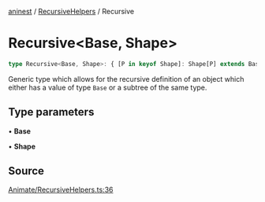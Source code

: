 [aninest](../../index.md) / [RecursiveHelpers](../index.md) / Recursive

# Recursive\<Base, Shape\>

```ts
type Recursive<Base, Shape>: { [P in keyof Shape]: Shape[P] extends Base ? Base : Recursive<Base, Shape[P]> };
```

Generic type which allows for the recursive definition of an object
which either has a value of type `Base` or a subtree of the same type.

## Type parameters

• **Base**

• **Shape**

## Source

[Animate/RecursiveHelpers.ts:36](https://github.com/zphrs/aninest/blob/37209a6/src/Animate/RecursiveHelpers.ts#L36)
